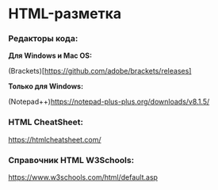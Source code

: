# HTML-разметка

### Редакторы кода:

**Для Windows и Mac OS:**

(Brackets)[https://github.com/adobe/brackets/releases]

**Только для Windows:**

(Notepad++)<https://notepad-plus-plus.org/downloads/v8.1.5/>


### HTML CheatSheet:
<https://htmlcheatsheet.com/>

### Справочник HTML W3Schools:
<https://www.w3schools.com/html/default.asp>


